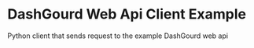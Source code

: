 # DashGourd Web Api Client Example

Python client that sends request to the example DashGourd web api
